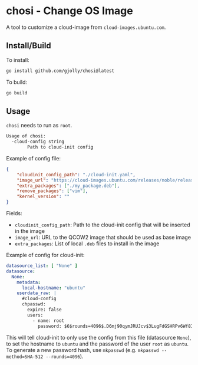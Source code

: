 # chosi - Change OS Image

A tool to customize a cloud-image from `cloud-images.ubuntu.com`.

## Install/Build

To install:

```bash
go install github.com/gjolly/chosi@latest
```

To build:

```bash
go build
```

## Usage

`chosi` needs to run as `root`.

```bash
Usage of chosi:
  -cloud-config string
        Path to cloud-init config
```

Example of config file:

```json
{
    "cloudinit_config_path": "./cloud-init.yaml",
    "image_url": "https://cloud-images.ubuntu.com/releases/noble/release/ubuntu-24.04-server-cloudimg-amd64.img",
    "extra_packages": ["./my_package.deb"],
    "remove_packages": ["vim"],
    "kernel_version": ""
}
```

Fields:
 * `cloudinit_config_path`: Path to the cloud-init config that will be inserted in the image
 * `image_url`: URL to the QCOW2 image that should be used as base image
 * `extra_packages`: List of local `.deb` files to install in the image

Example of config for cloud-init:

```yaml
datasource_list: [ "None" ]
datasource:
  None:
    metadata:
      local-hostname: "ubuntu"
    userdata_raw: |
      #cloud-config
      chpasswd:
        expire: false
        users:
          - name: root
            password: $6$rounds=4096$.D6mj90qymJRUJcv$3LugFdGSHRPv6Wf8IVOxwq7OZjEN14mNBtjfa2KVpDkv0Qa.vV0MjbpfA46E6dpQBL7HNDFzzXyO3lJ7/nFDO1
```

This will tell cloud-init to only use the config from this file (datasource `None`), to set the hostname to `ubuntu` and the password of the user `root` as `ubuntu`. To generate a new password hash, use `mkpasswd` (e.g. `mkpasswd --method=SHA-512 --rounds=4096`).
